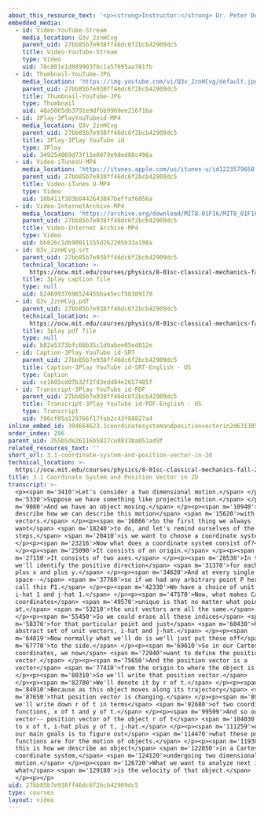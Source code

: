 ```yaml
---
about_this_resource_text: '<p><strong>Instructor:</strong> Dr. Peter Dourmashkin</p>'
embedded_media:
  - id: Video-YouTube-Stream
    media_location: Q3v_2znHCvg
    parent_uid: 27bb85b7e938ff46dc6f2bcb42909dc5
    title: Video-YouTube-Stream
    type: Video
    uid: 78c801e1d88990376c1a57695aa781fb
  - id: Thumbnail-YouTube-JPG
    media_location: 'https://img.youtube.com/vi/Q3v_2znHCvg/default.jpg'
    parent_uid: 27bb85b7e938ff46dc6f2bcb42909dc5
    title: Thumbnail-YouTube-JPG
    type: Thumbnail
    uid: 48a5065db3791e9dfbb9969ee216f1ba
  - id: 3Play-3PlayYouTubeid-MP4
    media_location: Q3v_2znHCvg
    parent_uid: 27bb85b7e938ff46dc6f2bcb42909dc5
    title: 3Play-3Play YouTube id
    type: 3Play
    uid: 349254069d73f11e0079e98ed80c496a
  - id: Video-iTunesU-MP4
    media_location: 'https://itunes.apple.com/us/itunes-u/id1223579658'
    parent_uid: 27bb85b7e938ff46dc6f2bcb42909dc5
    title: Video-iTunes U-MP4
    type: Video
    uid: 10b411f303b8442643847beffaf6056a
  - id: Video-InternetArchive-MP4
    media_location: 'https://archive.org/download/MIT8.01F16/MIT8_01F16_L03v01_360p.mp4'
    parent_uid: 27bb85b7e938ff46dc6f2bcb42909dc5
    title: Video-Internet Archive-MP4
    type: Video
    uid: bb826c1db90011155d262205b33a198a
  - id: Q3v_2znHCvg.srt
    parent_uid: 27bb85b7e938ff46dc6f2bcb42909dc5
    technical_location: >-
      https://ocw.mit.edu/courses/physics/8-01sc-classical-mechanics-fall-2016/week-1-kinematics/3.1-coordinate-system-and-position-vector-in-2d/3.1-coordinate-system-and-position-vector-in-2d/Q3v_2znHCvg.srt
    title: 3play caption file
    type: null
    uid: b246993769652445bba45ecf58389170
  - id: Q3v_2znHCvg.pdf
    parent_uid: 27bb85b7e938ff46dc6f2bcb42909dc5
    technical_location: >-
      https://ocw.mit.edu/courses/physics/8-01sc-classical-mechanics-fall-2016/week-1-kinematics/3.1-coordinate-system-and-position-vector-in-2d/3.1-coordinate-system-and-position-vector-in-2d/Q3v_2znHCvg.pdf
    title: 3play pdf file
    type: null
    uid: b82a5373bfc66b35c1d6abee05ed012e
  - id: Caption-3Play YouTube id-SRT
    parent_uid: 27bb85b7e938ff46dc6f2bcb42909dc5
    title: Caption-3Play YouTube id-SRT-English - US
    type: Caption
    uid: ce1605cd07b32f2fd3edd84e2657485f
  - id: Transcript-3Play YouTube id-PDF
    parent_uid: 27bb85b7e938ff46dc6f2bcb42909dc5
    title: Transcript-3Play YouTube id-PDF-English - US
    type: Transcript
    uid: f86cf05a129766f17fab2c43f88827a4
inline_embed_id: 394664623.1coordinatesystemandpositionvectorin2d63138531
order_index: 296
parent_uid: 355b5de26116b5827ce8833ba051ad9f
related_resources_text: ''
short_url: 3.1-coordinate-system-and-position-vector-in-2d
technical_location: >-
  https://ocw.mit.edu/courses/physics/8-01sc-classical-mechanics-fall-2016/week-1-kinematics/3.1-coordinate-system-and-position-vector-in-2d/3.1-coordinate-system-and-position-vector-in-2d
title: 3.1 Coordinate System and Position Vector in 2D
transcript: >-
  <p><span m='3410'>Let's consider a two dimensional motion.</span> </p><p><span
  m='5330'>Suppose we have something like projectile motion.</span> </p><p><span
  m='9080'>And we have an object moving.</span> </p><p><span m='10940'>Let's now
  describe how we can describe this motion</span> <span m='15620'>with
  vectors.</span> </p><p><span m='16866'>So the first thing we always
  want</span> <span m='18240'>to do, and let's remind ourselves of the
  steps,</span> <span m='20410'>is we want to choose a coordinate system.</span>
  </p><p><span m='23216'>Now what does a coordinate system consist of?</span>
  </p><p><span m='25090'>It consists of an origin.</span> </p><p><span
  m='27150'>It consists of two axes.</span> </p><p><span m='28530'>In this case,
  we'll identify the positive direction</span> <span m='31370'>for each axis as
  plus x and plus y.</span> </p><p><span m='34620'>And at every single point in
  space--</span> <span m='37760'>so if we had any arbitrary point P here-- let's
  call this P1.</span> </p><p><span m='42330'>We have a choice of unit vectors,
  i-hat 1 and j-hat 1.</span> </p><p><span m='47570'>Now, what makes Cartesian
  coordinates</span> <span m='49570'>unique is that no matter what point we're
  at,</span> <span m='53210'>the unit vectors are all the same.</span>
  </p><p><span m='55450'>So we could erase all these indices</span> <span
  m='58370'>for that particular point and just</span> <span m='60430'>have an
  abstract set of unit vectors, i-hat and j-hat.</span> </p><p><span
  m='64819'>Now normally what we'll do is we'll just put those off</span> <span
  m='67770'>to the side.</span> </p><p><span m='69610'>So in our Cartesian
  coordinates, we now</span> <span m='72940'>want to define the position
  vector.</span> </p><p><span m='75650'>And the position vector is a
  vector</span> <span m='77410'>from the origin to where the object is.</span>
  </p><p><span m='80310'>So we'll write that position vector.</span>
  </p><p><span m='82700'>We'll denote it by r of t.</span> </p><p><span
  m='84910'>Because as this object moves along its trajectory</span> <span
  m='87650'>that position vector is changing.</span> </p><p><span m='89700'>And
  we'll write down r of t in terms</span> <span m='92680'>of two coordinate
  functions, x of t and y of t.</span> </p><p><span m='99509'>And so our
  vector-- position vector of the object r of t</span> <span m='104030'>is equal
  to x of t, i-hat plus y of t, j-hat.</span> </p><p><span m='111259'>And one of
  our main goals is to figure out</span> <span m='114470'>what these position
  functions are for the motion of objects.</span> </p><p><span m='119300'>So
  this is how we describe an object</span> <span m='122050'>in a Cartesian
  coordinate system,</span> <span m='124120'>undergoing two dimensional
  motion.</span> </p><p><span m='126720'>What we want to analyze next is
  what</span> <span m='129180'>is the velocity of that object.</span>
  </p><p></p>
uid: 27bb85b7e938ff46dc6f2bcb42909dc5
type: courses
layout: video
---
```

